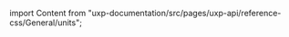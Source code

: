 
import Content from "uxp-documentation/src/pages/uxp-api/reference-css/General/units";

<Content query="product=photoshop"/>
